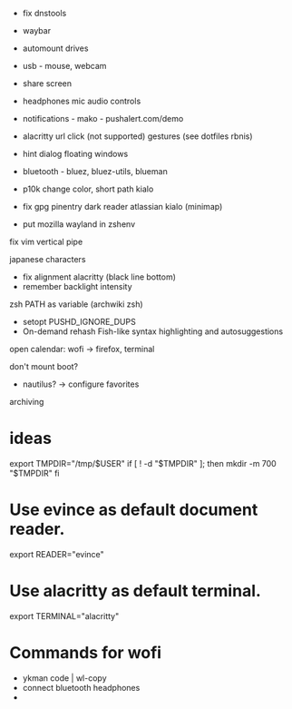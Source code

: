 - fix dnstools
- waybar
- automount drives
- usb - mouse, webcam
- share screen
- headphones mic audio controls
- notifications - mako - pushalert.com/demo
- alacritty url click (not supported)
gestures (see dotfiles rbnis)
- hint dialog floating windows
- bluetooth - bluez, bluez-utils, blueman
- p10k change color, short path kialo
- fix gpg pinentry
dark reader atlassian kialo (minimap)

- put mozilla wayland in zshenv

fix vim vertical pipe

japanese characters

- fix alignment alacritty (black line bottom)
- remember backlight intensity

zsh PATH as variable (archwiki zsh)
- setopt PUSHD_IGNORE_DUPS
- On-demand rehash
Fish-like syntax highlighting and autosuggestions

open calendar: wofi -> firefox, terminal

don't mount boot?
- nautilus? -> configure favorites

archiving

# ideas

export TMPDIR="/tmp/$USER"
if [ ! -d "$TMPDIR" ]; then
    mkdir -m 700 "$TMPDIR"
fi

# Use evince as default document reader.
export READER="evince"
# Use alacritty as default terminal.
export TERMINAL="alacritty"

# Commands for wofi
- ykman code | wl-copy
- connect bluetooth headphones
- 

